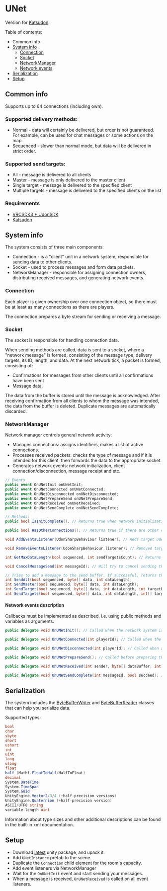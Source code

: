 # UNet
Version for [Katsudon](https://github.com/Xytabich/Katsudon).

Table of contents:
- Common info
- [System info](#SystemInfo)
  - [Connection](#Connection)
  - [Socket](#Socket)
  - [NetworkManager](#NetworkManager)
  - [Network events](#NetworkEvents)
- [Serialization](#Serialization)
- [Setup](#Setup)

## Common info
Supports up to 64 connections (including own).

### <a name="SupportedDeliveryMethods"></a> Supported delivery methods:
- Normal - data will certainly be delivered, but order is not guaranteed. For example, can be used for chat messages or some actions on the map.
- Sequenced - slower than normal mode, but data will be delivered in strict order.

### <a name="SupportedSendTargets"></a> Supported send targets:
- All - message is delivered to all clients
- Master - message is only delivered to the master client
- Single target - message is delivered to the specified client
- Multiple targets - message is delivered to the specified clients on the list

### <a name="Requirements"></a> Requirements
- [VRCSDK3 + UdonSDK](https://vrchat.com/home/download)
- [Katsudon](https://github.com/Xytabich/Katsudon)

## <a name="SystemInfo"></a> System info
The system consists of three main components:
- Connection - is a "client" unit in a network system, responsible for sending data to other clients.
- Socket - used to process messages and form data packets.
- NetworkManager - responsible for assigning connection owners, distributing received messages, and generating network events.

### <a name="Connection"></a> Connection
Each player is given ownership over one connection object, so there must be at least as many connections as there are players.

The connection prepares a byte stream for sending or receiving a message.

### <a name="Socket"></a> Socket
The socket is responsible for handling connection data.

When sending methods are called, data is sent to a socket, where a "network message" is formed, consisting of the message type, delivery targets, its ID, length, and data.
At the next network tick, a packet is formed, consisting of:
- Confirmations for messages from other clients until all confirmations have been sent
- Message data.

The data from the buffer is stored until the message is acknowledged.
After receiving confirmation from all clients to whom the message was intended, the data from the buffer is deleted.
Duplicate messages are automatically discarded.

### <a name="NetworkManager"></a> NetworkManager
Network manager controls general network activity:
- Manages connections: assigns identifiers, makes a list of active connections.
- Processes received packets: checks the type of message and if it is intended for this client, then forwards the data to the appropriate socket.
- Generates network events: network initialization, client connection/disconnection, message receipt and etc.

```cs
// Events
public event OnUNetInit onUNetInit;
public event OnUNetConnected onUNetConnected;
public event OnUNetDisconnected onUNetDisconnected;
public event OnUNetPrepareSend onUNetPrepareSend;
public event OnUNetReceived onUNetReceived;
public event OnUNetSendComplete onUNetSendComplete;

// Methods:
public bool IsInitComplete(); // Returns true when network initialization is complete and they can send and receive data

public bool HasOtherConnections(); // Returns true if there are other connections to which data can be sent

void AddEventsListener(UdonSharpBehaviour listener); // Adds target udon behavior as an event listener, all events described earlier can be called on it

void RemoveEventsListener(UdonSharpBehaviour listener); // Removed target behavior from the list of event listeners

int GetMaxDataLength(bool sequenced, int sendTargetsCount); // Returns the maximum data length for the specified parameters

void CancelMessageSend(int messageId); // Will try to cancel sending the message

// Tries to add a message to the send buffer. If successful, returns the message id, otherwise -1
int SendAll(bool sequenced, byte[] data, int dataLength);
int SendMaster(bool sequenced, byte[] data, int dataLength);
int SendTarget(bool sequenced, byte[] data, int dataLength, int targetPlayerId);
int SendTargets(bool sequenced, byte[] data, int dataLength, int[] targetPlayerIds);
```

#### <a name="NetworkEvents"></a> Network events description
Callbacks must be implemented as described, i.e. using public methods and variables as arguments.
```cs
public delegate void OnUNetInit(); // Called when the network system is fully initialized and you can start sending data.

public delegate void OnUNetConnected(int playerId); // Called when the connected player is ready to receive messages.

public delegate void OnUNetDisconnected(int playerId); // Called when another player has disconnected and resources have been released.

public delegate void OnUNetPrepareSend(); // Called before preparing the package for the next dispatch. Any data added in this callback will also participate in package preparation.

public delegate void OnUNetReceived(int sender, byte[] dataBuffer, int dataIndex, int dataLength, int messageId); // Called when the socket has received a message.

public delegate void OnUNetSendComplete(int messageId, bool succeed); // Called when the message has finished sending.
```

## <a name="Serialization"></a> Serialization
The system includes the [ByteBufferWriter](https://github.com/Xytabich/UNet/blob/katsudon/UNet/ByteBufferWriter.cs) and [ByteBufferReader](https://github.com/Xytabich/UNet/blob/katsudon/UNet/ByteBufferReader.cs) classes that can help you serialize data.

Supported types:
```cs
bool
char
sbyte
short
ushort
int
uint
long
ulong
float
half (Mathf.FloatToHalf/HalfToFloat)
decimal
System.DateTime
System.TimeSpan
System.Guid
UnityEngine.Vector2/3/4 (+half-precision versions)
UnityEngine.Quaternion (+half-precision version)
ASCII/UTF8 string
variable-length uint
```

Information about type sizes and other additional descriptions can be found in the built-in xml documentation.

## <a name="Setup"></a> Setup
- Download [latest](https://github.com/Xytabich/UNet/releases/latest) unity package, and upack it.
- Add `UNetInstance` prefab to the scene.
- Duplicate the `Connection` child element for the room's capacity.
- Add event listeners via NetworkManager
- Wait for the `OnUNetInit` event and start sending your messages.
- When a message is received, `OnUNetReceived` is called on all event listeners.
